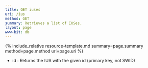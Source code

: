 ```yaml
---
title: GET iuses
uri: /ius
method: GET 
summary: Retrieves a list of IUSes.
layout: page
www-bit: db
---
```


{% include_relative resource-template.md summary=page.summary method=page.method uri=page.uri %}

* id
: Returns the IUS with the given id (primary key, not SWID)
